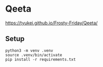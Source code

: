 # Qeeta

https://tyukei.github.io/Frosty-Friday/Qeeta/

## Setup

```
python3 -m venv .venv
source .venv/bin/activate
pip install -r requirements.txt
```
